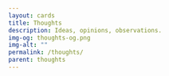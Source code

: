```yaml
---
layout: cards
title: Thoughts
description: Ideas, opinions, observations.
img-og: thoughts-og.png
img-alt: ""
permalink: /thoughts/
parent: thoughts
---
```


